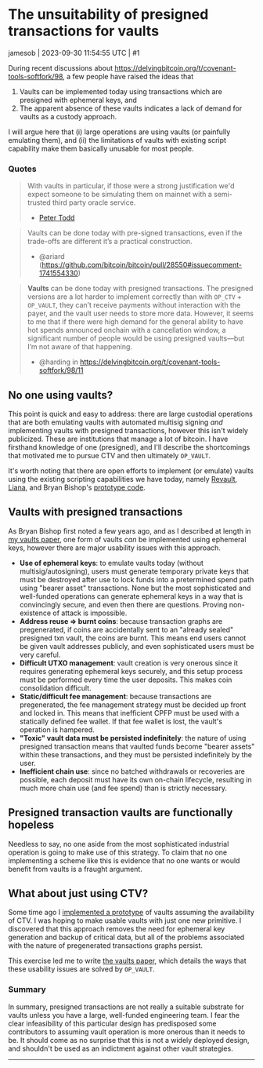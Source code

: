 # The unsuitability of presigned transactions for vaults

jamesob | 2023-09-30 11:54:55 UTC | #1

During recent discussions about https://delvingbitcoin.org/t/covenant-tools-softfork/98, a few people have raised the ideas that
1. Vaults can be implemented today using transactions which are presigned with ephemeral keys, and
2. The apparent absence of these vaults indicates a lack of demand for vaults as a custody approach.

I will argue here that (i) large operations are using vaults (or painfully emulating them), and (ii) the limitations of vaults with existing script capability make them basically unusable for most people.

### Quotes

> With vaults in particular, if those were a strong justification we'd expect someone to be simulating them on mainnet with a semi-trusted third party oracle service.
> - [Peter Todd](https://twitter.com/peterktodd/status/1707761756704051532)

> Vaults can be done today with pre-signed transactions, even if the trade-offs are different it’s a practical construction.
> - @ariard (https://github.com/bitcoin/bitcoin/pull/28550#issuecomment-1741554330)

> 
> **Vaults** can be done today with presigned transactions. The presigned versions are a lot harder to implement correctly than with `OP_CTV` + `OP_VAULT`, they can’t receive payments without interaction with the payer, and the vault user needs to store more data. However, it seems to me that if there were high demand for the general ability to have hot spends announced onchain with a cancellation window, a significant number of people would be using presigned vaults—but I’m not aware of that happening.
> - @harding in https://delvingbitcoin.org/t/covenant-tools-softfork/98/11

## No one using vaults? 

This point is quick and easy to address: there are large custodial operations that are both emulating vaults with automated multisig signing _and_ implementing vaults with presigned transactions, however this isn't widely publicized. These are institutions that manage a lot of bitcoin. I have firsthand knowledge of one (presigned), and I'll describe the shortcomings that motivated me to pursue CTV and then ultimately `OP_VAULT`.

It's worth noting that there are open efforts to implement (or emulate) vaults using the existing scripting capabilities we have today, namely [Revault](https://wizardsardine.com/revault/), [Liana](https://wizardsardine.com/liana/), and Bryan Bishop's [prototype code](https://github.com/kanzure/python-vaults).

## Vaults with presigned transactions

As Bryan Bishop first noted a few years ago, and as I described at length in [my vaults paper](http://jameso.be/vaults.pdf), one form of vaults _can_ be implemented using ephemeral keys, however there are major usability issues with this approach.

- **Use of ephemeral keys**: to emulate vaults today (without multisig/autosigning), users must generate temporary private keys that must be destroyed after use to lock funds into a pretermined spend path using "bearer asset" transactions. None but the most sophisticated and well-funded operations can generate ephemeral keys in a way that is convincingly secure, and even then there are questions. Proving non-existence of attack is impossible.
- **Address reuse => burnt coins**: because transaction graphs are pregenerated, if coins are accidentally sent to an "already sealed" presigned txn vault, the coins are burnt. This means end users cannot be given vault addresses publicly, and even sophisticated users must be very careful.
- **Difficult UTXO management**: vault creation is very onerous since it requires generating ephemeral keys securely, and this setup process must be performed every time the user deposits. This makes coin consolidation difficult.
- **Static/difficult fee management**: because transactions are pregenerated, the fee management strategy must be decided up front and locked in. This means that inefficient CPFP must be used with a statically defined fee wallet. If that fee wallet is lost, the vault's operation is hampered.
- **"Toxic" vault data must be persisted indefinitely**: the nature of using presigned transaction means that vaulted funds become "bearer assets" within these transactions, and they must be persisted indefinitely by the user.
- **Inefficient chain use**: since no batched withdrawals or recoveries are possible, each deposit must have its own on-chain lifecycle, resulting in much more chain use (and fee spend) than is strictly necessary.

## Presigned transaction vaults are functionally hopeless

Needless to say, no one aside from the most sophisticated industrial operation is going to make use of this strategy. To claim that no one implementing a scheme like this is evidence that no one wants or would benefit from vaults is a fraught argument.

## What about just using CTV?

Some time ago I [implemented a prototype](https://github.com/jamesob/simple-ctv-vault) of vaults assuming the availability of CTV. I was hoping to make usable vaults with just one new primitive. I discovered that this approach removes the need for ephemeral key generation and backup of critical data, but all of the problems associated with the nature of pregenerated transactions graphs persist.

This exercise led me to write [the vaults paper](https://jameso.be/vaults.pdf), which details the ways that these usability issues are solved by `OP_VAULT`.

### Summary

In summary, presigned transactions are not really a suitable substrate for vaults unless you have a large, well-funded engineering team. I fear the clear infeasibility of this particular design has predisposed some contributors to assuming vault operation is more onerous than it needs to be. It should come as no surprise that this is not a widely deployed design, and shouldn't be used as an indictment against other vault strategies.

-------------------------

